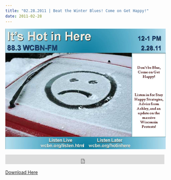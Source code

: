 ```yaml
---
title: "02.28.2011 | Beat the Winter Blues! Come on Get Happy!"
date: 2011-02-28
---
```


![Picture](images/6868330_orig1.jpg)

<iframe src="https://archive.org/embed/SNREHotInHere/2011-02-28_BeatWinterBlues.mp3" width="500" height="30" frameborder="0" webkitallowfullscreen="true" mozallowfullscreen="true" allowfullscreen></iframe>

[Download Here](https://archive.org/download/SNREHotInHere/2011-02-28_BeatWinterBlues.mp3)
